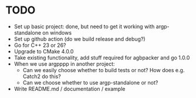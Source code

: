 <!--
SPDX-FileCopyrightText: 2025 Thomas Mathys
SPDX-License-Identifier: MIT
-->

# TODO
* Set up basic project: done, but need to get it working with argp-standalone on windows
* Set up github action (do we build release and debug?)
* Go for C++ 23 or 26?
* Upgrade to CMake 4.0.0
* Take existing functionality, add stuff required for agbpacker and go 1.0.0
* When we use argpppp in another project:
  * Can we easily choose whether to build tests or not? How does e.g. Catch2 do this?
  * Can we choose whether to use argp-standalone or not?
* Write README.md / documentation / example
